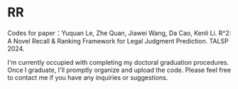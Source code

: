 # RR

Codes for paper：Yuquan Le, Zhe Quan, Jiawei Wang, Da Cao, Kenli Li. R^2: A Novel Recall & Ranking Framework for Legal Judgment Prediction. TALSP 2024.


I'm currently occupied with completing my doctoral graduation procedures. Once I graduate, I'll promptly organize and upload the code. Please feel free to contact me if you have any inquiries or suggestions.
